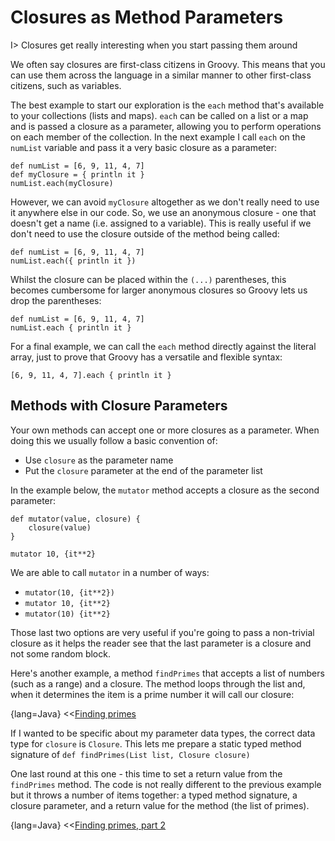 # Closures as Method Parameters

I> Closures get really interesting when you start passing them around

We often say closures are first-class citizens in Groovy. This means that you can use them across the language in a similar manner to other first-class citizens, such as variables.

The best example to start our exploration is the `each` method that's available to your collections (lists and maps). `each` can be called on a list or a map and is passed a closure as a parameter, allowing you to perform operations on each member of the collection. In the next example I call `each` on the `numList` variable and pass it a very basic closure as a parameter:

	def numList = [6, 9, 11, 4, 7]
	def myClosure = { println it }
	numList.each(myClosure)

However, we can avoid `myClosure` altogether as we don't really need to use it anywhere else in our code. So, we use an anonymous closure - one that doesn't get a name (i.e. assigned to a variable). This is really useful if we don't need to use the closure outside of the method being called:

	def numList = [6, 9, 11, 4, 7]
	numList.each({ println it })

Whilst the closure can be placed within the `(...)` parentheses, this becomes cumbersome for larger anonymous closures so Groovy lets us drop the parentheses:


	def numList = [6, 9, 11, 4, 7]
	numList.each { println it }


For a final example, we can call the `each` method directly against the literal array, just to prove that Groovy has a versatile and flexible syntax:


	[6, 9, 11, 4, 7].each { println it }


## Methods with Closure Parameters

Your own methods can accept one or more closures as a parameter. When doing this we usually follow a basic convention of:

* Use `closure` as the parameter name
* Put the `closure` parameter at the end of the parameter list

In the example below, the `mutator` method accepts a closure as the second parameter:


	def mutator(value, closure) {
	    closure(value)
	}

	mutator 10, {it**2}


We are able to call `mutator` in a number of ways:

* `mutator(10, {it**2})`
* `mutator 10, {it**2}`
* `mutator(10) {it**2}`

Those last two options are very useful if you're going to pass a non-trivial closure as it helps the reader see that the last parameter is a closure and not some random block.

Here's another example, a method `findPrimes` that accepts a list of numbers (such as a range) and a closure. The method loops through the list and, when it determines the item is a prime number it will call our closure:

{lang=Java}
<<[Finding primes](code/07/05/find_primes.groovy)

If I wanted to be specific about my parameter data types, the correct data type for `closure` is `Closure`.  This lets me prepare a static typed method signature of `def findPrimes(List list, Closure closure) `

One last round at this one - this time to set a return value from the `findPrimes` method. The code is not really different to the previous example but it throws a number of items together: a typed method signature, a closure parameter, and a return value for the method (the list of primes).

{lang=Java}
<<[Finding primes, part 2](code/07/05/find_primes2.groovy)

